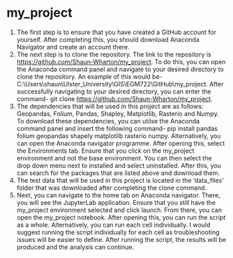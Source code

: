 # my_project
1.	The first step is to ensure that you have created a GitHub account for yourself. After completing this, you should download Anaconda Navigator and create an account there. 
2.	The next step is to clone the repository. The link to the repository is https://github.com/Shaun-Wharton/my_project. To do this, you can open the Anaconda command panel and navigate to your desired directory to clone the repository. An example of this would be- C:\Users\shaun\Ulster_University\GIS\EGM722\GitHub\my_project. After successfully navigating to your desired directory, you can enter the command- git clone https://github.com/Shaun-Wharton/my_project. 
3.	The dependencies that will be used in this project are as follows: Geopandas, Folium, Pandas, Shapley, Matplotlib, Rasterio and Numpy. To download these dependencies, you can utilse the Anaconda command panel and insert the following command- pip install pandas folium geopandas shapely matplotlib rasterio numpy. Alternatively, you can open the Anaconda navigator programme. After opening this, select the Environments tab. Ensure that you click on the my_project environment and not the base environment. You can then select the drop down menu next to installed and select uninstalled. After this, you can search for the packages that are listed above and download them. 
4.	The test data that will be used in this project is located in the ‘data_files’ folder that was downloaded after completing the clone command.  
5.	Next, you can navigate to the home tab on Anaconda navigator. There, you will see the JupyterLab application. Ensure that you still have the my_project environment selected and click launch. From there, you can open the my_project notebook. After opening this, you can run the script as a whole. Alternatively, you can run each cell individually. I would suggest running the script individually for each cell as troubleshooting issues will be easier to define. After running the script, the results will be produced and the analysis can continue.  